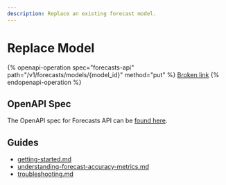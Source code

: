 ```yaml
---
description: Replace an existing forecast model.
---
```


# Replace Model

{% openapi-operation spec="forecasts-api" path="/v1/forecasts/models/{model_id}" method="put" %}
[Broken link](broken-reference)
{% endopenapi-operation %}

## OpenAPI Spec

The OpenAPI spec for Forecasts API can be [found here](https://api.predicthq.com/docs/?urls.primaryName=Forecasts+API).

## Guides

* [getting-started.md](../../../getting-started/guides/forecasts-api-guides/getting-started.md "mention")
* [understanding-forecast-accuracy-metrics.md](../../../getting-started/guides/forecasts-api-guides/understanding-forecast-accuracy-metrics.md "mention")
* [troubleshooting.md](../../../getting-started/guides/forecasts-api-guides/troubleshooting.md "mention")
